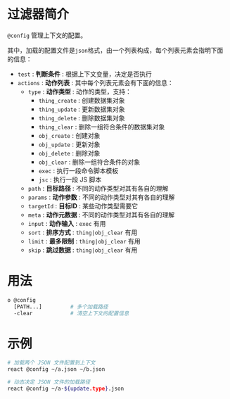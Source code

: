 # 过滤器简介

`@config` 管理上下文的配置。

其中，加载的配置文件是`json`格式，由一个列表构成，每个列表元素会指明下面的信息：

- `test` : **判断条件** : 根据上下文变量，决定是否执行
- `actions` : **动作列表** : 其中每个列表元素会有下面的信息：
   - `type` : **动作类型** : 动作的类型，支持：
      - `thing_create` : 创建数据集对象
      - `thing_update` : 更新数据集对象
      - `thing_delete` : 删除数据集对象
      - `thing_clear` : 删除一组符合条件的数据集对象
      - `obj_create`  : 创建对象
      - `obj_update` : 更新对象
      - `obj_delete` : 删除对象
      - `obj_clear` : 删除一组符合条件的对象
      - `exec` : 执行一段命令脚本模板
      - `jsc` : 执行一段 JS 脚本
   - `path` : **目标路径** : 不同的动作类型对其有各自的理解
   - `params` : **动作参数** : 不同的动作类型对其有各自的理解
   - `targetId` : **目标ID** : 某些动作类型需要它
   - `meta` : **动作元数据** : 不同的动作类型对其有各自的理解
   - `input` : **动作输入** : `exec` 有用
   - `sort`  : **排序方式** : `thing|obj_clear` 有用
   - `limit` : **最多限制** : `thing|obj_clear` 有用
   - `skip`  : **跳过数据** : `thing|obj_clear` 有用
 

# 用法

```bash
o @config
  [PATH...]         # 多个加载路径
  -clear            # 清空上下文的配置信息
```

# 示例

```bash
# 加载两个 JSON 文件配置到上下文
react @config ~/a.json ~/b.json

# 动态决定 JSON 文件的加载路径
react @config ~/a-${update.type}.json
```

